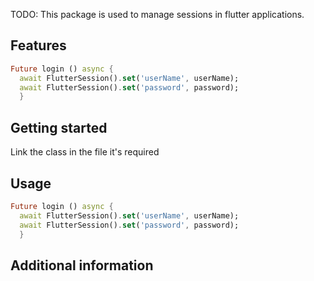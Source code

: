 <!--
This README describes the package. If you publish this package to pub.dev,
this README's contents appear on the landing page for your package.

For information about how to write a good package README, see the guide for
[writing package pages](https://dart.dev/guides/libraries/writing-package-pages).

For general information about developing packages, see the Dart guide for
[creating packages](https://dart.dev/guides/libraries/create-library-packages)
and the Flutter guide for
[developing packages and plugins](https://flutter.dev/developing-packages).
-->

TODO: This package is used to manage sessions in flutter applications.

## Features

```dart
Future login () async {
  await FlutterSession().set('userName', userName);
  await FlutterSession().set('password', password);
  }
```

## Getting started

Link the class in the file it's required

## Usage

```dart
Future login () async {
  await FlutterSession().set('userName', userName);
  await FlutterSession().set('password', password);
  }
```

## Additional information

